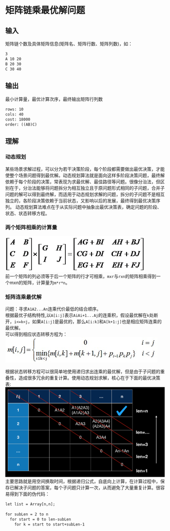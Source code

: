 # 矩阵链乘最优解问题
## 输入
矩阵链个数及具体矩阵信息(矩阵名、矩阵行数、矩阵列数)，如：
```
3
A 10 20
B 20 30
C 30 40
```

## 输出
最小计算量，最优计算次序，最终输出矩阵行列数
```
rows: 10
cols: 40
cost: 18000
order: ((AB)C)
```

## 理解
### 动态规划
某些场景求解过程，可以分为若干决策阶段，每个阶段都需要做出最优决策，才能使整个场景问题得到最优解。动态规划算法就是面向这样多阶段决策问题，最终解依赖于每个阶段的决策，常表现为求最优解、最佳路径等问题。很像分治法，但区别在于，分治法能够将问题拆分为相互独立且于原问题形式相同的子问题，合并子问题的解可以得到最终解，而适用于动态规划求解的问题，拆分的子问题不是相互独立的，各阶段决策依赖于当前状态，又影响以后的发展，最终得到最优决策序列。
动态规划算法难点在于从实际问题中抽象出最优决策表，确定问题的阶段、状态、状态转移方程。

### 两个矩阵相乘的计算量  
![矩阵相乘计算](../public/img/matrix-multiply.gif)  
前一个矩阵的列必须等于后一个矩阵的行才可相乘，`mxr`与`rxn`的矩阵相乘得到一个mxn的矩阵，计算量为`m*r*n`。

### 矩阵连乘最优解
问题：寻求`A1A2...An`连乘代价最低的结合顺序。  
根据最优子结构特性,以`A[i:j]`表示`AiAi+1...Aj`的连乘积，假设最优解在`k`处断开，`i<=k<j`，如果`A[i:j]`是最优的，那么`A[i:k]`和`A[k+1:j]`也是相应矩阵连乘的最优解。  
可以得到相应状态转移方程为：  
![矩阵状态方程](../public/img/matrix-math.jpg)

根据状态转移方程可以很简单地使用递归求出连乘的最优解，但是由于子问题的重叠性，造成很多冗余的重复计算。使用动态规划求解，核心在于下面的最优决策表:  
![最优决策表](../public/img/matrix-table.png)  
主要思路就是用空间换取时间，根据递归公式，自底向上计算，在计算过程中，保存已解决子问题的答案，每个子问题只计算一次，从而避免了大量重复计算。很容易得到下面的伪代码：
```
let list = Array[n,n];

for subLen = 2 to n
  for start = 0 to len-subLen
    for k = start to start+subLen-1
```